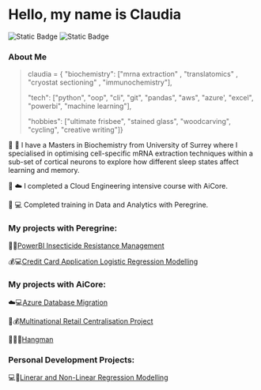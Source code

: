 # Hello, my name is Claudia
![Static Badge](https://img.shields.io/badge/Peregrine-Claudia-green?labelColor=013220&color=00CCF) ![Static Badge](https://img.shields.io/badge/AiCore-Claudia-orange?labelColor=FFCC33&color=00CCFF) 

### About Me

>claudia = {
    "biochemistry": ["mrna extraction" , "translatomics" , "cryostat sectioning" , "immunochemistry"],
>
>   "tech": ["python", "oop", "cli", "git", "pandas", "aws", "azure', "excel", "powerbi", "machine learning"],
>
>   "hobbies": ["ultimate frisbee", "stained glass", "woodcarving", "cycling", "creative writing"]}

:dna: :brain: I have a Masters in Biochemistry from University of Surrey where I specialised in optimising cell-specific mRNA extraction techniques within a sub-set of cortical neurons to explore how different sleep states affect learning and memory.

:snake: :cloud: I completed a Cloud Engineering intensive course with AiCore.

:eagle: :computer: Completed training in Data and Analytics with Peregrine.

### My projects with Peregrine:

:mosquito::globe_with_meridians:[PowerBI Insecticide Resistance Management](https://github.com/Claudiomics/power-bi-anopheles-insecticide-resistance)

:moneybag::computer:[Credit Card Application Logistic Regression Modelling](https://github.com/Claudiomics/credit_card_application_ML)

### My projects with AiCore:

:cloud::computer:[Azure Database Migration](https://github.com/Claudiomics/azure-database-migration)

:snake::moneybag:[Multinational Retail Centralisation Project](https://github.com/Claudiomics/multinational-retail-data-centralisation-project.git)

:snake::standing_woman:[Hangman](https://github.com/Claudiomics/hangman.git)

### Personal Development Projects:

:computer::brain:[Linerar and Non-Linear Regression Modelling](https://github.com/Claudiomics/Regression_Modelling)


